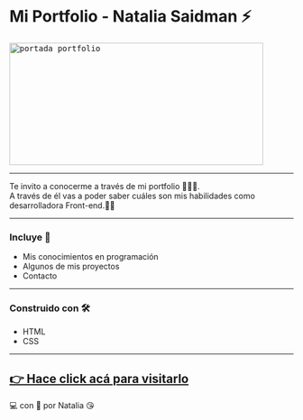 # Mi Portfolio - Natalia Saidman ⚡️

<kbd><img src="https://user-images.githubusercontent.com/107443979/178328409-7a4ef8e9-6660-4aa9-ac92-fa7ca2b405bf.png" alt="portada portfolio" width="450" height="217"/></kbd>

---

Te invito a conocerme a través de mi portfolio 💁‍♀️🙌.    
A través de él vas a poder saber cuáles son mis habilidades como desarrolladora Front-end.👩‍💻   

---
### Incluye 📌
 - Mis conocimientos en programación 
 - Algunos de mis proyectos  
 - Contacto
 ---
 ### Construido con 🛠
- HTML
- CSS
---
[👉 Hace click acá para visitarlo](https://portfolio-pink-six-83.vercel.app/)
---
💻 con &#128154; por Natalia 😘
    


